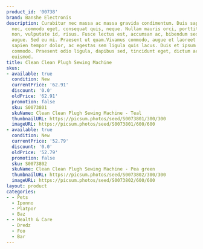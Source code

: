 ```yaml
---
product_id: '00738'
brand: Banshe Electronis
description: Curabitur nec massa ac massa gravida condimentum. Duis sapien sem, aliquet
  nec, commodo eget, consequat quis, neque. Nullam mauris orci, porttitor eget, sollicitudin
  non, vulputate id, risus. Fusce lectus est, accumsan ac, bibendum sed, porta eget,
  augue. Sed eu mi. Praesent ut quam.Vivamus commodo, augue et laoreet euismod, sem
  sapien tempor dolor, ac egestas sem ligula quis lacus. Duis et ipsum ac nisl laoreet
  commodo. Praesent odio ligula, dapibus sed, tincidunt eget, dictum ac, nibh. Suspendisse
  euismod.
title: Clean Clean Plugh Sewing Machine
skus:
- available: true
  condition: New
  currentPrice: '62.91'
  discount: '0.0'
  oldPrice: '62.91'
  promotion: false
  sku: S0073801
  skuName: Clean Clean Plugh Sewing Machine - Teal
  thumbnailURL: https://picsum.photos/seed/S0073801/300/300
  imageURL: https://picsum.photos/seed/S0073801/600/600
- available: true
  condition: New
  currentPrice: '52.79'
  discount: '0.0'
  oldPrice: '52.79'
  promotion: false
  sku: S0073802
  skuName: Clean Clean Plugh Sewing Machine - Pea green
  thumbnailURL: https://picsum.photos/seed/S0073802/300/300
  imageURL: https://picsum.photos/seed/S0073802/600/600
layout: product
categories:
- - Pets
  - Iponno
  - Platpor
  - Baz
- - Health & Care
  - Dredz
  - Foo
  - Bar
---
```

